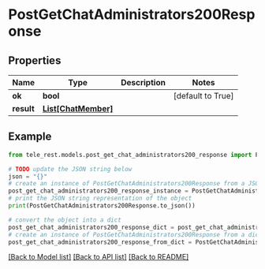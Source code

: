 # PostGetChatAdministrators200Response


## Properties

Name | Type | Description | Notes
------------ | ------------- | ------------- | -------------
**ok** | **bool** |  | [default to True]
**result** | [**List[ChatMember]**](ChatMember.md) |  | 

## Example

```python
from tele_rest.models.post_get_chat_administrators200_response import PostGetChatAdministrators200Response

# TODO update the JSON string below
json = "{}"
# create an instance of PostGetChatAdministrators200Response from a JSON string
post_get_chat_administrators200_response_instance = PostGetChatAdministrators200Response.from_json(json)
# print the JSON string representation of the object
print(PostGetChatAdministrators200Response.to_json())

# convert the object into a dict
post_get_chat_administrators200_response_dict = post_get_chat_administrators200_response_instance.to_dict()
# create an instance of PostGetChatAdministrators200Response from a dict
post_get_chat_administrators200_response_from_dict = PostGetChatAdministrators200Response.from_dict(post_get_chat_administrators200_response_dict)
```
[[Back to Model list]](../README.md#documentation-for-models) [[Back to API list]](../README.md#documentation-for-api-endpoints) [[Back to README]](../README.md)


